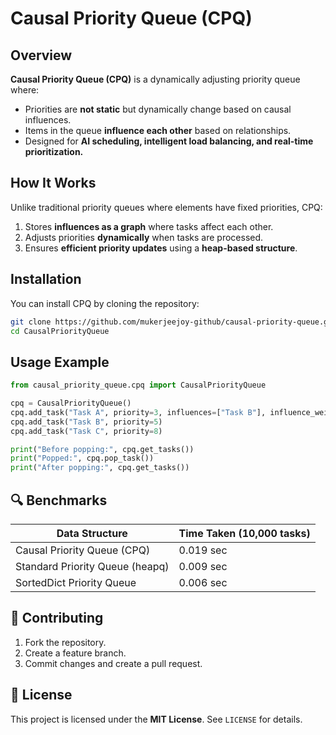 # Causal Priority Queue (CPQ)

## Overview
**Causal Priority Queue (CPQ)** is a dynamically adjusting priority queue where:
- Priorities are **not static** but dynamically change based on causal influences.
- Items in the queue **influence each other** based on relationships.
- Designed for **AI scheduling, intelligent load balancing, and real-time prioritization.**

## How It Works
Unlike traditional priority queues where elements have fixed priorities, CPQ:
1. Stores **influences as a graph** where tasks affect each other.
2. Adjusts priorities **dynamically** when tasks are processed.
3. Ensures **efficient priority updates** using a **heap-based structure**.

## Installation
You can install CPQ by cloning the repository:

```bash
git clone https://github.com/mukerjeejoy-github/causal-priority-queue.git
cd CausalPriorityQueue
```

## Usage Example
```python
from causal_priority_queue.cpq import CausalPriorityQueue

cpq = CausalPriorityQueue()
cpq.add_task("Task A", priority=3, influences=["Task B"], influence_weight=2)
cpq.add_task("Task B", priority=5)
cpq.add_task("Task C", priority=8)

print("Before popping:", cpq.get_tasks())
print("Popped:", cpq.pop_task())
print("After popping:", cpq.get_tasks())
```

## 🔍 Benchmarks
| Data Structure                  | Time Taken (10,000 tasks) |
| ------------------------------- | ------------------------- |
| Causal Priority Queue (CPQ)     | 0.019 sec                 |
| Standard Priority Queue (heapq) | 0.009 sec                 |
| SortedDict Priority Queue       | 0.006 sec                 |

## 🤝 Contributing
1. Fork the repository.
2. Create a feature branch.
3. Commit changes and create a pull request.

## 📜 License
This project is licensed under the **MIT License**. See `LICENSE` for details.

